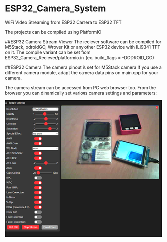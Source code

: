 # ESP32_Camera_System
WiFi Video Streaming from ESP32 Camera to ESP32 TFT

The projects can be compiled using PlatformIO

##ESP32 Camera Stream Viewer
The reciever software can be compiled for M5Stack, odroidGO, Wrover Kit or any other ESP32 device with ILI9341 TFT on it.
The compile variant can be set from ESP32_Camera_Reciever/platformio.ini (ex. build_flags = -DODROID_GO)

##ESP32 Camera
The camera pinout is set for M5Stack camera
If you use a different camera module, adapt the camera data pins on main.cpp for your camera.

The camera stream can be accessed from PC web browser too. 
From the browser you can dinamically set various camera settings and parameters: 

![image](ESP32_Camera_Sender/lib/esp32_camera_stream.png)
